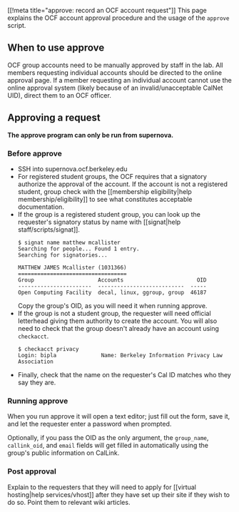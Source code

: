 [[!meta title="approve: record an OCF account request"]]
This page explains the OCF account approval procedure and the usage of
the `approve` script.

## When to use approve
OCF group accounts need to be manually approved by staff in the lab. All
members requesting individual accounts should be directed to the online
approval page. If a member requesting an individual account cannot use
the online approval system (likely because of an invalid/unacceptable
CalNet UID), direct them to an OCF officer.

## Approving a request

**The approve program can only be run from supernova.**

### Before approve

* SSH into supernova.ocf.berkeley.edu
* For registered student groups, the OCF requires that a signatory
  authorize the approval of the account. If the account is not a
  registered student, group check with the
  [[membership eligibility|help membership/eligibility]] to see what
  constitutes acceptable
  documentation.
* If the group is a registered student group, you can look up the
  requester's signatory status by name with [[signat|help staff/scripts/signat]].
  ```text
  $ signat name matthew mcallister
  Searching for people... Found 1 entry.
  Searching for signatories...

  MATTHEW JAMES Mcallister (1031366)
  ==================================
  Group                    Accounts                       OID
  -----------------------  ---------------------------  -----
  Open Computing Facility  decal, linux, ggroup, group  46187
  ```
  Copy the group's OID, as you will need it when running approve.
* If the group is not a student group, the requester will need official
  letterhead giving them authority to create the account. You will also
  need to check that the group doesn't already have an account using
  `checkacct`.
  ```text
  $ checkacct privacy
  Login: bipla              Name: Berkeley Information Privacy Law Association
  ```
* Finally, check that the name on the requester's Cal ID matches who
  they say they are.


### Running approve

When you run approve it will open a text editor; just fill out the form,
save it, and let the requester enter a password when prompted.

Optionally, if you pass the OID as the only argument, the `group_name`,
`callink_oid`, and `email` fields will get filled in automatically using
the group's public information on CalLink.


### Post approval

Explain to the requesters that they will need to apply for [[virtual
hosting|help services/vhost]] after they have set up their site if they
wish to do so. Point them to relevant wiki articles.
